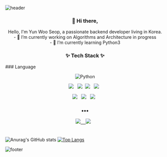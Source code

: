 ![header](https://capsule-render.vercel.app/api?type=wave&color=auto&height=300&section=header)

<h3 align="center"> 👋 Hi there,</h3>

<p align="center">
Hello, I'm Yun Woo Seop, a passionate backend developer living in Korea. <br>
- 🔭 I’m currently working on Algorithms and Architecture in progress <br>
- 🌱 I’m currently learning Python3 <br>
</p>

<h3 align="center">✨ Tech Stack ✨ </h3>
<!-- <img alt="Python" src ="https://img.shields.io/badge/기술명-원하는색상코드.svg?&style=for-the-badge&logo=로고명&logoColor=로고색상"/> -->
### Language
<p align="center">
  <img alt="Python" src ="https://img.shields.io/badge/Python-3776AB.svg?&style=for-the-badge&logo=Python&logoColor=White"/>
</p>

<p align="center">
  <img src="https://img.shields.io/badge/Django-092E20?style=flat-square&logo=Django&logoColor=white"/>&nbsp;&nbsp;
  <img src="https://img.shields.io/badge/Flask-3766AB?style=flat-square&logo=Flask&logoColor=white"/></a>&nbsp 
  <img src="https://img.shields.io/badge/AWS%20-%23FF9900.svg?&style=flat-square&logo=amazon-aws&logoColor=white"/>&nbsp;&nbsp;
  <img src="https://img.shields.io/badge/nginx%20-%23009639.svg?&style=flat-square&logo=nginx&logoColor=white"/>&nbsp;&nbsp;
</p>
<p align="center">
  <img src ="https://img.shields.io/badge/MongoDB-%234ea94b.svg?&style=flat-square&logo=mongodb&logoColor=white"/>&nbsp;&nbsp;
  <img src="https://img.shields.io/badge/Jupyter%20-%23F37626.svg?&style=flat-square&logo=Jupyter&logoColor=white" />&nbsp;&nbsp;
    <img src="https://img.shields.io/badge/Mysql%20-%23326ce5.svg?&style=flat-square&logo=Mysql&logoColor=white" />&nbsp;&nbsp;
</p>

<h3 align="center">•••</h3>
<p align="center" align="right">
  <a target="_blank" href="https://blog.naver.com/yysdntjq"><img src="http://img.shields.io/badge/Blog-green?style=flat-square&logo=NAVER&locoColor=white"</a>&nbsp;&nbsp;&nbsp;
 <a target="_blank" href="mailto:yysdntjq@gmail.com?subject=Hello%20Yun,%20From%20Github"><img src="https://img.shields.io/badge/gmail-%23D14836.svg?&style=flat-square&logo=gmail&logoColor=white" /></a>&nbsp;&nbsp;&nbsp;
</p>
  
#

![Anurag's GitHub stats](https://github-readme-stats.vercel.app/api?username=definity-smileY&show_icons=true&theme=radical)
[![Top Langs](https://github-readme-stats.vercel.app/api/top-langs/?username=definity-smileY&layout=compact)](https://github.com/anuraghazra/github-readme-stats)

![footer](https://capsule-render.vercel.app/api?type=wave&color=auto&height=200&section=footer&text=%20&fontSize=90)
